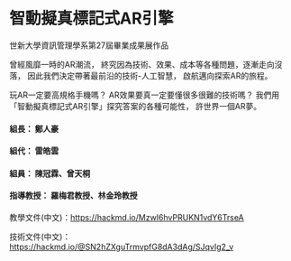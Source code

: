 # 智動擬真標記式AR引擎
世新大學資訊管理學系第27屆畢業成果展作品

  曾經風靡一時的AR潮流，
  終究因為技術、效果、成本等各種問題，逐漸走向沒落，
  因此我們決定帶著最前沿的技術-人工智慧，
  啟航邁向探索AR的旅程。

  玩AR一定要高規格手機嗎？
  AR效果要真一定要懂很多很難的技術嗎？
  我們用「智動擬真標記式AR引擎」探究答案的各種可能性，
  許世界一個AR夢。

#### 組長： 鄭人豪
#### 組代： 雷皓雲
#### 組員： 陳冠霖、曾天桐
#### 指導教授： 羅梅君教授、林金玲教授

教學文件(中文)：https://hackmd.io/MzwI6hvPRUKN1vdY6TrseA

技術文件(中文)：https://hackmd.io/@SN2hZXguTrmvpfG8dA3dAg/SJqvIg2_v
